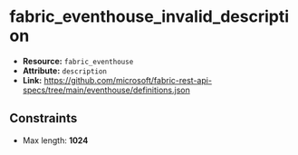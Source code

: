 # fabric_eventhouse_invalid_description

- **Resource:** `fabric_eventhouse`
- **Attribute:** `description`
- **Link:** https://github.com/microsoft/fabric-rest-api-specs/tree/main/eventhouse/definitions.json

## Constraints
- Max length: **1024**